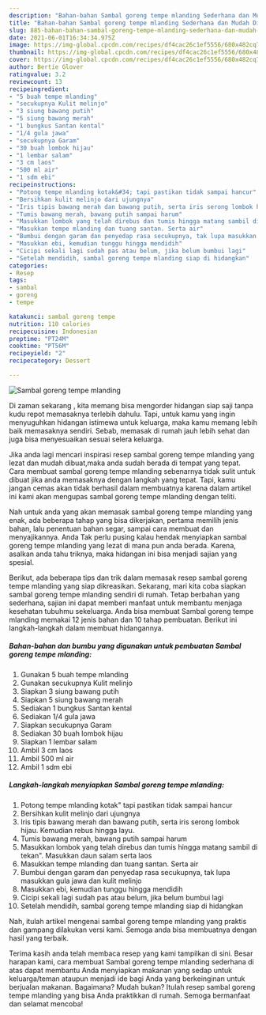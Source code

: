 ```yaml
---
description: "Bahan-bahan Sambal goreng tempe mlanding Sederhana dan Mudah Dibuat"
title: "Bahan-bahan Sambal goreng tempe mlanding Sederhana dan Mudah Dibuat"
slug: 885-bahan-bahan-sambal-goreng-tempe-mlanding-sederhana-dan-mudah-dibuat
date: 2021-06-01T16:34:34.975Z
image: https://img-global.cpcdn.com/recipes/df4cac26c1ef5556/680x482cq70/sambal-goreng-tempe-mlanding-foto-resep-utama.jpg
thumbnail: https://img-global.cpcdn.com/recipes/df4cac26c1ef5556/680x482cq70/sambal-goreng-tempe-mlanding-foto-resep-utama.jpg
cover: https://img-global.cpcdn.com/recipes/df4cac26c1ef5556/680x482cq70/sambal-goreng-tempe-mlanding-foto-resep-utama.jpg
author: Bertie Glover
ratingvalue: 3.2
reviewcount: 13
recipeingredient:
- "5 buah tempe mlanding"
- "secukupnya Kulit melinjo"
- "3 siung bawang putih"
- "5 siung bawang merah"
- "1 bungkus Santan kental"
- "1/4 gula jawa"
- "secukupnya Garam"
- "30 buah lombok hijau"
- "1 lembar salam"
- "3 cm laos"
- "500 ml air"
- "1 sdm ebi"
recipeinstructions:
- "Potong tempe mlanding kotak&#34; tapi pastikan tidak sampai hancur"
- "Bersihkan kulit melinjo dari ujungnya"
- "Iris tipis bawang merah dan bawang putih, serta iris serong lombok hijau. Kemudian rebus hingga layu."
- "Tumis bawang merah, bawang putih sampai harum"
- "Masukkan lombok yang telah direbus dan tumis hingga matang sambil di tekan&#34;. Masukkan daun salam serta laos"
- "Masukkan tempe mlanding dan tuang santan. Serta air"
- "Bumbui dengan garam dan penyedap rasa secukupnya, tak lupa masukkan gula jawa dan kulit melinjo"
- "Masukkan ebi, kemudian tunggu hingga mendidih"
- "Cicipi sekali lagi sudah pas atau belum, jika belum bumbui lagi"
- "Setelah mendidih, sambal goreng tempe mlanding siap di hidangkan"
categories:
- Resep
tags:
- sambal
- goreng
- tempe

katakunci: sambal goreng tempe 
nutrition: 110 calories
recipecuisine: Indonesian
preptime: "PT24M"
cooktime: "PT56M"
recipeyield: "2"
recipecategory: Dessert

---
```



![Sambal goreng tempe mlanding](https://img-global.cpcdn.com/recipes/df4cac26c1ef5556/680x482cq70/sambal-goreng-tempe-mlanding-foto-resep-utama.jpg)

Di zaman  sekarang , kita memang bisa mengorder hidangan siap saji tanpa kudu repot memasaknya terlebih dahulu. Tapi, untuk kamu yang ingin menyuguhkan hidangan istimewa untuk keluarga, maka kamu memang lebih baik memasaknya sendiri. Sebab, memasak di rumah jauh lebih sehat dan juga bisa menyesuaikan sesuai selera keluarga.

Jika anda lagi mencari inspirasi resep sambal goreng tempe mlanding yang lezat dan mudah dibuat,maka anda sudah berada di tempat yang tepat. Cara membuat sambal goreng tempe mlanding  sebenarnya tidak sulit untuk dibuat jika anda memasaknya dengan langkah yang tepat. Tapi, kamu jangan cemas akan tidak berhasil dalam membuatnya 
karena dalam artikel ini kami akan mengupas sambal goreng tempe mlanding dengan teliti.  



Nah untuk anda yang akan memasak sambal goreng tempe mlanding yang enak, ada beberapa tahap yang bisa dikerjakan, pertama memilih jenis bahan, lalu penentuan bahan segar, sampai cara membuat dan menyajikannya. Anda Tak perlu pusing kalau hendak menyiapkan sambal goreng tempe mlanding yang lezat di mana pun anda berada. Karena, asalkan anda  tahu triknya, maka hidangan ini bisa menjadi sajian yang spesial.

Berikut, ada beberapa tips dan trik dalam memasak resep sambal goreng tempe mlanding yang siap dikreasikan. Sekarang, mari kita coba siapkan sambal goreng tempe mlanding sendiri di rumah. Tetap berbahan yang sederhana, sajian ini dapat memberi manfaat untuk membantu menjaga kesehatan tubuhmu sekeluarga. Anda bisa membuat Sambal goreng tempe mlanding memakai 12 jenis bahan dan 10 tahap pembuatan. Berikut ini langkah-langkah dalam membuat hidangannya.

<!--inarticleads1-->

##### Bahan-bahan dan bumbu yang digunakan untuk pembuatan Sambal goreng tempe mlanding:

1. Gunakan 5 buah tempe mlanding
1. Gunakan secukupnya Kulit melinjo
1. Siapkan 3 siung bawang putih
1. Siapkan 5 siung bawang merah
1. Sediakan 1 bungkus Santan kental
1. Sediakan 1/4 gula jawa
1. Siapkan secukupnya Garam
1. Sediakan 30 buah lombok hijau
1. Siapkan 1 lembar salam
1. Ambil 3 cm laos
1. Ambil 500 ml air
1. Ambil 1 sdm ebi




<!--inarticleads2-->

##### Langkah-langkah menyiapkan Sambal goreng tempe mlanding:

1. Potong tempe mlanding kotak&#34; tapi pastikan tidak sampai hancur
1. Bersihkan kulit melinjo dari ujungnya
1. Iris tipis bawang merah dan bawang putih, serta iris serong lombok hijau. Kemudian rebus hingga layu.
1. Tumis bawang merah, bawang putih sampai harum
1. Masukkan lombok yang telah direbus dan tumis hingga matang sambil di tekan&#34;. Masukkan daun salam serta laos
1. Masukkan tempe mlanding dan tuang santan. Serta air
1. Bumbui dengan garam dan penyedap rasa secukupnya, tak lupa masukkan gula jawa dan kulit melinjo
1. Masukkan ebi, kemudian tunggu hingga mendidih
1. Cicipi sekali lagi sudah pas atau belum, jika belum bumbui lagi
1. Setelah mendidih, sambal goreng tempe mlanding siap di hidangkan




Nah, itulah artikel mengenai  sambal goreng tempe mlanding  yang praktis dan gampang dilakukan versi kami. Semoga anda bisa membuatnya dengan hasil yang terbaik. 

Terima kasih anda telah membaca resep yang kami tampilkan di sini. Besar harapan kami, cara membuat  Sambal goreng tempe mlanding sederhana di atas dapat membantu Anda menyiapkan makanan yang sedap untuk keluarga/teman ataupun menjadi ide bagi Anda yang berkeinginan untuk berjualan makanan. Bagaimana? Mudah bukan? Itulah resep sambal goreng tempe mlanding yang bisa Anda praktikkan di rumah. Semoga bermanfaat dan selamat mencoba!

